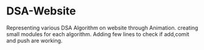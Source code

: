 # DSA-Website
Representing various DSA Algorithm on website through Animation.
creating small modules for each algorithm.
Adding few lines to check if add,comit and push are working.